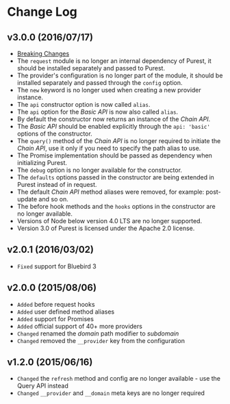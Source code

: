 
# Change Log

## v3.0.0 (2016/07/17)

- [Breaking Changes](https://simov.gitbooks.io/purest/content/)
- The `request` module is no longer an internal dependency of Purest, it should be installed separately and passed to Purest.
- The provider's configuration is no longer part of the module, it should be installed separately and passed through the `config` option.
- The `new` keyword is no longer used when creating a new provider instance.
- The `api` constructor option is now called `alias`.
- The `api` option for the *Basic API* is now also called `alias`.
- By default the constructor now returns an instance of the *Chain API*.
- The *Basic API* should be enabled explicitly through the `api: 'basic'` options of the constructor.
- The `query()` method of the *Chain API* is no longer required to initiate the *Chain API*, use it only if you need to specify the path alias to use.
- The Promise implementation should be passed as dependency when initializing Purest.
- The `debug` option is no longer available for the constructor.
- The `defaults` options passed in the constructor are being extended in Purest instead of in request.
- The default *Chain API* method aliases were removed, for example: post-update and so on.
- The before hook methods and the `hooks` options in the constructor are no longer available.
- Versions of Node below version 4.0 LTS are no longer supported.
- Version 3.0 of Purest is licensed under the Apache 2.0 license.

## v2.0.1 (2016/03/02)

- `Fixed` support for Bluebird 3

## v2.0.0 (2015/08/06)

- `Added` before request hooks
- `Added` user defined method aliases
- `Added` support for Promises
- `Added` official support of 40+ more providers
- `Changed` renamed the *domain* path modifier to *subdomain*
- `Changed` removed the `__provider` key from the configuration

## v1.2.0 (2015/06/16)
- `Changed` the `refresh` method and config are no longer available - use the Query API instead
- `Changed` `__provider` and `__domain` meta keys are no longer required
